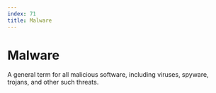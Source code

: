 ```yaml
---
index: 71
title: Malware
---
```

# Malware

A general term for all malicious software, including viruses, spyware, trojans, and other such threats.
